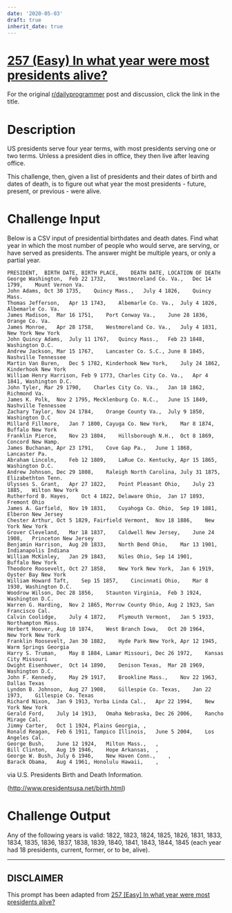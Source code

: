 ```yaml
---
date: '2020-05-03'
draft: true
inherit_date: true
---
```


# [257 (Easy) In what year were most presidents alive?](https://www.reddit.com/r/dailyprogrammer/comments/49aatn/20160307_challenge_257_easy_in_what_year_were/)

For the original [r/dailyprogrammer](https://www.reddit.com/r/dailyprogrammer/) post and discussion, click the link in the title.

# Description
US presidents serve four year terms, with most presidents serving one or two terms. Unless a president dies in office, they then live after leaving office. 

This challenge, then, given a list of presidents and their dates of birth and dates of death, is to figure out what year the most presidents - future, present, or previous - were alive. 

# Challenge Input
Below is a CSV input of presidential birthdates and death dates. Find what year in which the most number of people who would serve, are serving, or have served as presidents. The answer might be multiple years, or only a partial year. 


```
PRESIDENT,  BIRTH DATE, BIRTH PLACE,    DEATH DATE, LOCATION OF DEATH
George Washington,  Feb 22 1732,    Westmoreland Co. Va.,   Dec 14 1799,    Mount Vernon Va.
John Adams, Oct 30 1735,    Quincy Mass.,   July 4 1826,    Quincy Mass.
Thomas Jefferson,   Apr 13 1743,    Albemarle Co. Va.,  July 4 1826,    Albemarle Co. Va.
James Madison,  Mar 16 1751,    Port Conway Va.,    June 28 1836,   Orange Co. Va.
James Monroe,   Apr 28 1758,    Westmoreland Co. Va.,   July 4 1831,    New York New York
John Quincy Adams,  July 11 1767,   Quincy Mass.,   Feb 23 1848,    Washington D.C.
Andrew Jackson, Mar 15 1767,    Lancaster Co. S.C., June 8 1845,    Nashville Tennessee
Martin Van Buren,   Dec 5 1782, Kinderhook New York,    July 24 1862,   Kinderhook New York
William Henry Harrison, Feb 9 1773, Charles City Co. Va.,   Apr 4 1841, Washington D.C.
John Tyler, Mar 29 1790,    Charles City Co. Va.,   Jan 18 1862,    Richmond Va.
James K. Polk,  Nov 2 1795, Mecklenburg Co. N.C.,   June 15 1849,   Nashville Tennessee
Zachary Taylor, Nov 24 1784,    Orange County Va.,  July 9 1850,    Washington D.C
Millard Fillmore,   Jan 7 1800, Cayuga Co. New York,    Mar 8 1874, Buffalo New York
Franklin Pierce,    Nov 23 1804,    Hillsborough N.H.,  Oct 8 1869, Concord New Hamp.
James Buchanan, Apr 23 1791,    Cove Gap Pa.,   June 1 1868,    Lancaster Pa.
Abraham Lincoln,    Feb 12 1809,    LaRue Co. Kentucky, Apr 15 1865,    Washington D.C.
Andrew Johnson, Dec 29 1808,    Raleigh North Carolina, July 31 1875,   Elizabethton Tenn.
Ulysses S. Grant,   Apr 27 1822,    Point Pleasant Ohio,    July 23 1885,   Wilton New York
Rutherford B. Hayes,    Oct 4 1822, Delaware Ohio,  Jan 17 1893,    Fremont Ohio
James A. Garfield,  Nov 19 1831,    Cuyahoga Co. Ohio,  Sep 19 1881,    Elberon New Jersey
Chester Arthur, Oct 5 1829, Fairfield Vermont,  Nov 18 1886,    New York New York
Grover Cleveland,   Mar 18 1837,    Caldwell New Jersey,    June 24 1908,   Princeton New Jersey
Benjamin Harrison,  Aug 20 1833,    North Bend Ohio,    Mar 13 1901,    Indianapolis Indiana
William McKinley,   Jan 29 1843,    Niles Ohio, Sep 14 1901,    Buffalo New York
Theodore Roosevelt, Oct 27 1858,    New York New York,  Jan 6 1919, Oyster Bay New York
William Howard Taft,    Sep 15 1857,    Cincinnati Ohio,    Mar 8 1930, Washington D.C.
Woodrow Wilson, Dec 28 1856,    Staunton Virginia,  Feb 3 1924, Washington D.C.
Warren G. Harding,  Nov 2 1865, Morrow County Ohio, Aug 2 1923, San Francisco Cal.
Calvin Coolidge,    July 4 1872,    Plymouth Vermont,   Jan 5 1933, Northampton Mass.
Herbert Hoover, Aug 10 1874,    West Branch Iowa,   Oct 20 1964,    New York New York
Franklin Roosevelt, Jan 30 1882,    Hyde Park New York, Apr 12 1945,    Warm Springs Georgia
Harry S. Truman,    May 8 1884, Lamar Missouri, Dec 26 1972,    Kansas City Missouri
Dwight Eisenhower,  Oct 14 1890,    Denison Texas,  Mar 28 1969,    Washington D.C.
John F. Kennedy,    May 29 1917,    Brookline Mass.,    Nov 22 1963,    Dallas Texas
Lyndon B. Johnson,  Aug 27 1908,    Gillespie Co. Texas,    Jan 22 1973,    Gillespie Co. Texas
Richard Nixon,  Jan 9 1913, Yorba Linda Cal.,   Apr 22 1994,    New York New York
Gerald Ford,    July 14 1913,   Omaha Nebraska, Dec 26 2006,    Rancho Mirage Cal.
Jimmy Carter,   Oct 1 1924, Plains Georgia, ,   
Ronald Reagan,  Feb 6 1911, Tampico Illinois,   June 5 2004,    Los Angeles Cal.
George Bush,    June 12 1924,   Milton Mass.,   ,   
Bill Clinton,   Aug 19 1946,    Hope Arkansas,  ,   
George W. Bush, July 6 1946,    New Haven Conn.,    ,   
Barack Obama,   Aug 4 1961, Honolulu Hawaii,    ,
```
via U.S. Presidents Birth and Death Information. 

(http://www.presidentsusa.net/birth.html)
# Challenge Output
Any of the following years is valid: 1822, 1823, 1824, 1825, 1826, 1831, 1833, 1834, 1835, 1836, 1837, 1838, 1839, 1840, 1841, 1843, 1844, 1845 (each year had 18 presidents, current, former, or to be, alive). 


----
## **DISCLAIMER**
This prompt has been adapted from [257 [Easy] In what year were most presidents alive?](https://www.reddit.com/r/dailyprogrammer/comments/49aatn/20160307_challenge_257_easy_in_what_year_were/
)

